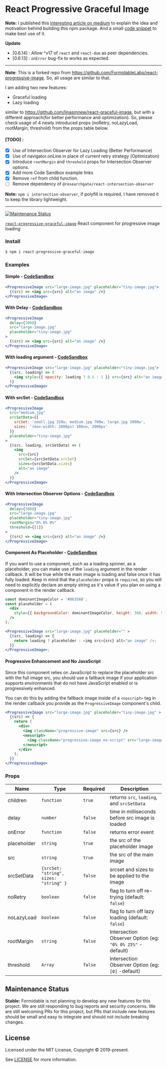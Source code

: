 # React Progressive Graceful Image


**Note:** I published this [interesting article on medium](https://medium.com/@sanishkr/react-progressive-graceful-image-c7a45b577f5f) to explain the idea and motivation behind building this npm package. And a small [code snippet](https://gist.github.com/sanishkr/7f520f227989133a779eb49726bc77cb) to make best use of it.

**Update**
- [0.6.14] : Allow ^v17 of `react` and `react-dom` as peer dependencies.
- [0.6.13] : `onError` bug-fix to works as expected.

***

**Note**: This is a forked repo from https://github.com/FormidableLabs/react-progressive-image. So, all usage are similar to that. 

I am adding two new features:
 - Graceful loading 
 - Lazy loading

similar to https://github.com/linasmnew/react-graceful-image, but with a different approach(for better performance and optimization). So, please check usage of 4 newly introduced props (noRetry, noLazyLoad, rootMargin, threshold) from the props table below.

#### [TODO] : 
- [x] Use of Intersection Observer for Lazy Loading (Better Performance)
- [x] Use of navigator.onLine in place of current retry strategy (Optimization)
- [x] Introduce `rootMargin` and `threshold` props for Intersection Observer options.
- [x] Add more Code Sandbox example links
- [x] Remove `ref` from child function.
- [ ] Remove dependency of `@researchgate/react-intersection-observer`

**Note:** `npm i intersection-observer`, if polyfill is required, I have removed it to keep the library lightweight.
***

[![Maintenance Status][maintenance-image]](#maintenance-status)

[`react-progressive-graceful-image`](https://www.npmjs.com/package/react-progressive-graceful-image) React component for progressive image loading

### Install

```bash
$ npm i react-progressive-graceful-image
```

### Examples

#### Simple - [CodeSandbox](https://codesandbox.io/s/react-progressive-graceful-image-simple-example-x8zhz)

```jsx
<ProgressiveImage src="large-image.jpg" placeholder="tiny-image.jpg">
  {(src) => <img src={src} alt="an image" />}
</ProgressiveImage>
```

#### With Delay - [CodeSandbox](https://codesandbox.io/s/react-progressive-graceful-image-with-delay-y0vfp)

```jsx
<ProgressiveImage
  delay={3000}
  src="large-image.jpg"
  placeholder="tiny-image.jpg"
>
  {(src) => <img src={src} alt="an image" />}
</ProgressiveImage>
```

#### With loading argument - [CodeSandbox](https://codesandbox.io/s/react-progressive-graceful-image-with-loading-argument-u6mj1)

```jsx
<ProgressiveImage src="large-image.jpg" placeholder="tiny-image.jpg">
  {(src, loading) => (
    <img style={{ opacity: loading ? 0.5 : 1 }} src={src} alt="an image" />
  )}
</ProgressiveImage>
```

#### With srcSet - [CodeSandbox](https://codesandbox.io/s/react-progressive-graceful-image-with-srcset-o1dod)

```jsx
<ProgressiveImage
  src="medium.jpg"
  srcSetData={{
    srcSet: 'small.jpg 320w, medium.jpg 700w, large.jpg 2000w',
    sizes: '(max-width: 2000px) 100vw, 2000px'
  }}
  placeholder="tiny-image.jpg"
>
  {(src, loading, srcSetData) => (
    <img
      src={src}
      srcSet={srcSetData.srcSet}
      sizes={srcSetData.sizes}
      alt="an image"
    />
  )}
</ProgressiveImage>
```

#### With Intersection Observer Options - [CodeSandbox](https://codesandbox.io/s/react-progressive-graceful-image-with-intersection-observer-options-sjl25)

```jsx
<ProgressiveImage
  delay={3000}
  src="large-image.jpg"
  placeholder="tiny-image.jpg"
  rootMargin="0% 0% 0%"
  threshold={[1]}
>
  {(src) => <img src={src} alt="an image" />}
</ProgressiveImage>
```

#### Component As Placeholder - [CodeSandbox](https://codesandbox.io/s/react-progressive-graceful-image-component-as-placeholder-wuz48)

If you want to use a component, such as a loading spinner, as a placeholder, you can make use of the `loading` argument in the render callback. It will be true while the main image is loading and false once it has fully loaded. Keep in mind that the `placeholder` props is `required`, so you will need to explicitly declare an empty string as it's value if you plan on using a component in the render callback.

```jsx
const dominantImageColor = '#86356B';
const placeholder = (
  <div
    style={{ backgroundColor: dominantImageColor, height: 300, width: 500 }}
  />
);

<ProgressiveImage src="large-image.jpg" placeholder="" >
  {(src, loading) => {
    return loading ? placeholder : <img src={src} alt="an image" />;
  }}
</ProgressiveImage>;
```

#### Progressive Enhancement and No JavaScript

Since this component relies on JavaScript to replace the placeholder src with the full image src, you should use a fallback image if your application supports environments that do not have JavaScript enabled or is progressively enhanced.

You can do this by adding the fallback image inside of a `<noscript>` tag in the render callback you provide as the `ProgressiveImage` component's child.

```jsx
<ProgressiveImage src="large-image.jpg" placeholder="tiny-image.jpg" >
  {(src) => {
    return (
      <div>
        <img className="progressive-image" src={src} />
        <noscript>
          <img className="progressive-image no-script" src="large-image.jpg" />
        </noscript>
      </div>
    );
  }}
</ProgressiveImage>
```

### Props

| Name        | Type                                   | Required | Description                                              |
| ----------- | -------------------------------------- | -------- | ---------------------------------------------------------|
| children    | `function`                             | `true`   | returns `src`, `loading`, and `srcSetData`        |
| delay       | `number`                               | `false`  | time in milliseconds before src image is loaded          |
| onError     | `function`                             | `false`  | returns error event                                      |
| placeholder | `string`                               | `true`   | the src of the placeholder image                         |
| src         | `string`                               | `true`   | the src of the main image                                |
| srcSetData  | `{srcSet: "string", sizes: "string" }` | `false`  | srcset and sizes to be applied to the image              |
| noRetry     | `boolean`                              | `false`  | flag to turn off re-trying (default: `false`)	           |
| noLazyLoad  | `boolean`                              | `false`  | flag to turn off lazy loading (default: `false`)         |
| rootMargin  | `string`                               | `false`  | Intersection Observer Option (eg: `"0% 0% 25%"` -default)|
| threshold   | `Array`                                | `false`  | Intersection Observer Option (eg: `[0]` -default)        |

## Maintenance Status

 **Stable:** Formidable is not planning to develop any new features for this project. We are still responding to bug reports and security concerns. We are still welcoming PRs for this project, but PRs that include new features should be small and easy to integrate and should not include breaking changes.

[maintenance-image]: https://img.shields.io/badge/maintenance-stable-blue.svg

## License

Licensed under the MIT License, Copyright © 2019-present.

See [LICENSE](./LICENSE) for more information.
